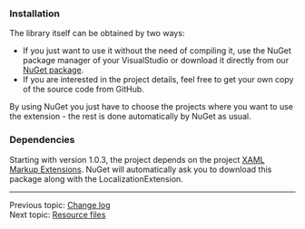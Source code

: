 ### Installation

The library itself can be obtained by two ways: 

* If you just want to use it without the need of compiling it, use the NuGet package manager of your VisualStudio or download it directly from our [NuGet package](https://www.nuget.org/packages/WpfLocalizeExtension). 
* If you are interested in the project details, feel free to get your own copy of the source code from GitHub.

By using NuGet you just have to choose the projects where you want to use the extension - the rest is done automatically by NuGet as usual. 

### Dependencies

Starting with version 1.0.3, the project depends on the project [XAML Markup Extensions](https://github.com/MrCircuit/XAMLMarkupExtensions). NuGet will automatically ask you to download this package along with the LocalizationExtension.

***
Previous topic: [Change log](Change-log)  
Next topic: [Resource files](Resource-files)